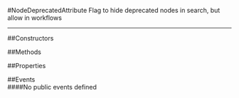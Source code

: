 #NodeDeprecatedAttribute
  Flag to hide deprecated nodes in search, but allow in workflows 

---
##Constructors 


##Methods  







##Properties  


##Events  
####No public events defined


